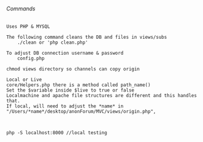 

###### Commands
    
    Uses PHP & MYSQL
    
    The following command cleans the DB and files in views/subs
        ./clean or 'php clean.php'

    To adjust DB connection username & password
        config.php 

    chmod views directory so channels can copy origin
    
    Local or Live
    core/Helpers.php there is a method called path_name()
    Set the $variable inside $live to true or false 
    Localmachine and apache file structures are different and this handles that.
    If local, will need to adjust the *name* in "/Users/*name*/desktop/anonForum/MVC/views/origin.php",  

    

    php -S localhost:8000 //local testing